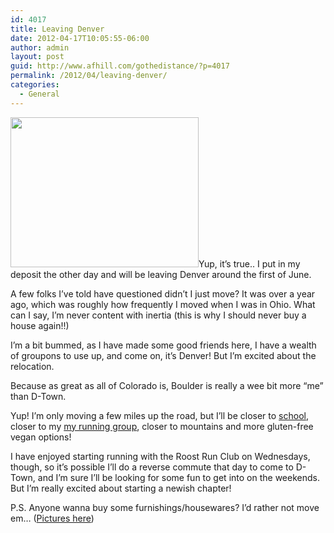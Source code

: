 ```yaml
---
id: 4017
title: Leaving Denver
date: 2012-04-17T10:05:55-06:00
author: admin
layout: post
guid: http://www.afhill.com/gothedistance/?p=4017
permalink: /2012/04/leaving-denver/
categories:
  - General
---
```

[<img src="http://www.afhill.com/gothedistance/wp-content/uploads/2012/04/movingtruck2.jpg" alt="" title="movingtruck2" width="301" height="240" class="alignleft size-full wp-image-4022" />](http://www.afhill.com/gothedistance/wp-content/uploads/2012/04/movingtruck2.jpg)Yup, it&#8217;s true.. I put in my deposit the other day and will be leaving Denver around the first of June. 

A few folks I&#8217;ve told have questioned didn&#8217;t I just move? It was over a year ago, which was roughly how frequently I moved when I was in Ohio. What can I say, I&#8217;m never content with inertia (this is why I should never buy a house again!!)

I&#8217;m a bit bummed, as I have made some good friends here, I have a wealth of groupons to use up, and come on, it&#8217;s Denver! But I&#8217;m excited about the relocation. 

Because as great as all of Colorado is, Boulder is really a wee bit more &#8220;me&#8221; than D-Town. 

Yup! I&#8217;m only moving a few miles up the road, but I&#8217;ll be closer to [school](http://leeds.colorado.edu), closer to my [my running group](http://www.runningrepublic.com), closer to mountains and more gluten-free vegan options! 

I have enjoyed starting running with the Roost Run Club on Wednesdays, though, so it&#8217;s possible I&#8217;ll do a reverse commute that day to come to D-Town, and I&#8217;m sure I&#8217;ll be looking for some fun to get into on the weekends. But I&#8217;m really excited about starting a newish chapter! 

P.S. Anyone wanna buy some furnishings/housewares? I&#8217;d rather not move em&#8230; ([Pictures here](http://on.fb.me/forsale2012))